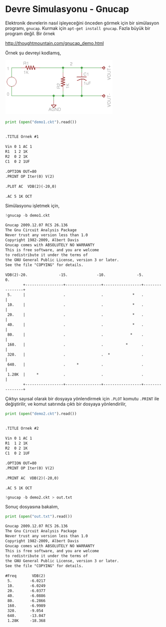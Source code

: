 # Devre Simulasyonu - Gnucap

Elektronik devrelerin nasıl işleyeceğini önceden görmek için bir
simülasyon programı, `gnucap`. Kurmak için `apt-get install
gnucap`. Fazla büyük bir program değil. Bir örnek

http://thoughtmountain.com/gnucap_demo.html

Örnek şu devreyi kodlamış,

![](gnucap_demo1.png)

```python
print (open("demo1.ckt").read())
```

```text

.TITLE Ornek #1

Vin 0 1 AC 1
R1  1 2 1K
R2  0 2 1K
C1  0 2 1UF

.OPTION OUT=80
.PRINT OP Iter(0) V(2)

.PLOT AC  VDB(2)(-20,0)

.AC 5 1K OCT

```

Simülasyonu işletmek için,

```python
!gnucap -b demo1.ckt
```

```text
Gnucap 2009.12.07 RCS 26.136
The Gnu Circuit Analysis Package
Never trust any version less than 1.0
Copyright 1982-2009, Albert Davis
Gnucap comes with ABSOLUTELY NO WARRANTY
This is free software, and you are welcome
to redistribute it under the terms of 
the GNU General Public License, version 3 or later.
See the file "COPYING" for details.
 
VDB(2)-20.              -15.             -10.              -5.               0.
        +-----------------+----------------+-----------------+----------------+
 5.     |                 .                .             *   .                |
 10.    |                 .                .             *   .                |
 20.    |                 .                .             *   .                |
 40.    |                 .                .             *   .                |
 80.    |                 .                .            *    .                |
 160.   |                 .                .          *      .                |
 320.   |                 .                .  *              .                |
 640.   |                 .     *          .                 .                |
 1.28K  |     *           .                .                 .                |
        +-----------------+----------------+-----------------+----------------+

```

Çıktıyı sayısal olarak bir dosyaya yönlendirmek için `.PLOT` komutu
`.PRINT` ile değiştirilir, ve komut satırında çıktı bir dosyaya yönlendirilir, 

```python
print (open("demo2.ckt").read())
```

```text

.TITLE Ornek #2

Vin 0 1 AC 1
R1  1 2 1K
R2  0 2 1K
C1  0 2 1UF

.OPTION OUT=80
.PRINT OP Iter(0) V(2)

.PRINT AC  VDB(2)(-20,0)

.AC 5 1K OCT

```

```python
!gnucap -b demo2.ckt > out.txt
```

Sonuç dosyasına bakalım,

```python
print (open("out.txt").read())
```

```text
Gnucap 2009.12.07 RCS 26.136
The Gnu Circuit Analysis Package
Never trust any version less than 1.0
Copyright 1982-2009, Albert Davis
Gnucap comes with ABSOLUTELY NO WARRANTY
This is free software, and you are welcome
to redistribute it under the terms of 
the GNU General Public License, version 3 or later.
See the file "COPYING" for details.
 
#Freq       VDB(2)    
 5.        -6.0217    
 10.       -6.0249    
 20.       -6.0377    
 40.       -6.0886    
 80.       -6.2866    
 160.      -6.9989    
 320.      -9.054     
 640.      -13.047    
 1.28K     -18.368    

```






